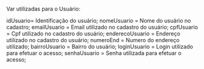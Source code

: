  
Var utilizadas para o Usuário:

idUsuario= Identificação do usuário;
nomeUsuario = Nome do usuário no cadastro;
emailUsuario = Email utilizado no cadastro do usuário;
cpfUsuario = Cpf utilizado no cadastro do usuário;
enderecoUsuario = Endereço utilizado no cadastro do usuário;
numeroEnd = Numero do endereço utilizado;
bairroUsuario = Bairro do usuário;
loginUsuario = Login utilizado para efetuar o acesso;
senhaUsuario = Senha utilizada para efetuar o acesso;



